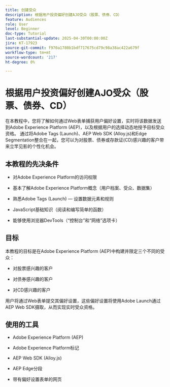 ```yaml
---
title: 创建受众
description: 根据用户投资偏好创建AJO受众（股票、债券、CD）
feature: Audiences
role: User
level: Beginner
doc-type: Tutorial
last-substantial-update: 2025-04-30T00:00:00Z
jira: KT-17923
source-git-commit: f970a1780b1bdf717675cd79c98a38ac422a679f
workflow-type: tm+mt
source-wordcount: '217'
ht-degree: 0%

---
```



# 根据用户投资偏好创建AJO受众（股票、债券、CD）

在本教程中，您将了解如何通过Web表单捕获用户偏好设置，实时将该数据发送到Adobe Experience Platform (AEP)，以及根据用户的选择动态地授予目标受众资格。 通过将Adobe Tags (Launch)、AEP Web SDK (Alloy.js)和Edge Segmentation整合在一起，您可以为对股票、债券或存款证(CD)感兴趣的客户带来立竿见影的个性化机会。

## 本教程的先决条件

* 对Adobe Experience Platform的访问权限

* 基本了解Adobe Experience Platform概念（用户档案、受众、数据集）

* 熟悉Adobe Tags (Launch) — 设置数据元素和规则

* JavaScript基础知识（阅读和编写简单的函数）

* 能够使用浏览器DevTools（“控制台”和“网络”选项卡）


## 目标

本教程的目标是在Adobe Experience Platform (AEP)中构建并限定三个不同的受众：

* 对股票感兴趣的客户

* 对债券感兴趣的客户

* 对CD感兴趣的客户

用户将通过Web表单提交其偏好设置，这些偏好设置将使用Adobe Launch通过AEP Web SDK摄取，从而实现实时受众资格。

## 使用的工具

* Adobe Experience Platform (AEP)

* Adobe Experience Platform标记

* AEP Web SDK (Alloy.js)

* AEP Edge分段

* 带有偏好设置表单的网页





